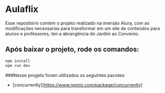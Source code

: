 # Aulaflix
Esse repositório contem o projeto realizado na imersão Alura, com as modificações necessarias para transformar em um site de conteúdos para alunos e professores, ten a abrangência do Jardim ao Convenio.



## Após baixar o projeto, rode os comandos:

```sh
npm install
npm run dev
```

###Nesse progeto foram utilizados os seguintes pacotes:
* [concurrently][https://www.npmjs.com/package/concurrently]
